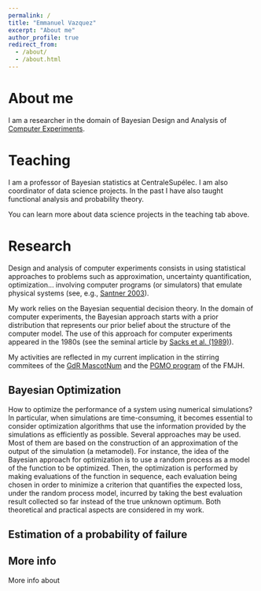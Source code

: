 ```yaml
---
permalink: /
title: "Emmanuel Vazquez"
excerpt: "About me"
author_profile: true
redirect_from: 
  - /about/
  - /about.html
---
```



About me
======

I am a researcher in the domain of Bayesian Design and Analysis of [Computer Experiments](https://en.wikipedia.org/wiki/Computer_experiment).

Teaching
======

I am a professor of Bayesian statistics at CentraleSupélec. I am also coordinator of data science projects. In the past I have also taught functional analysis and probability theory.

You can learn more about data science projects in the teaching tab above.

Research
======

Design and analysis of computer experiments consists in using statistical approaches to problems such as  approximation, uncertainty quantification, optimization... involving computer programs (or simulators) that emulate physical systems (see, e.g., [Santner 2003](https://www.springer.com/fr/book/9780387954202)).

My work relies on the Bayesian sequential decision theory.  In the domain of computer experiments, the Bayesian approach starts with a prior distribution that represents our prior belief about the structure of the computer model. The use of this approach  for computer experiments appeared in the 1980s (see the seminal article by [Sacks et al. (1989)](https://projecteuclid.org/euclid.ss/1177012413)).

My activities are reflected in my current implication in the stirring commitees of the [GdR MascotNum](http://www.gdr-mascotnum.fr) and the [PGMO program](https://www.fondation-hadamard.fr/PGMO) of the FMJH.

Bayesian Optimization
------

How to optimize the performance of a system using numerical simulations? In particular, when simulations are time-consuming, it becomes essential to consider optimization algorithms that use the information provided by the simulations as efficiently as possible. Several approaches may be used. Most of them are based on the construction of an approximation of the output of the simulation (a metamodel). For instance, the idea of the Bayesian approach for optimization is to use a random process as a model of the function to be optimized. Then, the optimization is performed by making evaluations of the function in sequence, each evaluation being chosen in order to minimize a criterion that quantifies the expected loss, under the random process model, incurred by taking the best evaluation result collected so far instead of the true unknown optimum. Both theoretical and practical aspects are considered in my work. 

Estimation of a probability of failure
------

More info
------
More info about
